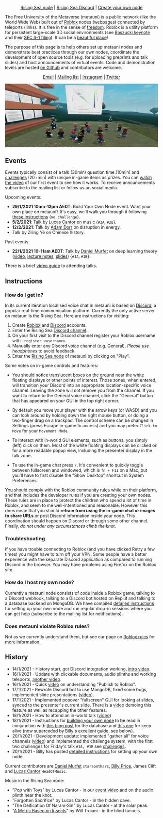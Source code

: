 <p align="center">
  <a href="https://www.roblox.com/games/6224932973/The-Rising-Sea">Rising Sea node</a> |
  <a href="https://discord.gg/9yBaAxPSK8">Rising Sea Discord</a> |
  <a href="http://metauni.org/posts/make-your-own/make-your-own">Create your own node</a>
</p>

The Free University of the Metaverse (metauni) is a public network (like the World Wide Web) built out of [Roblox](https://www.roblox.com/) nodes (webpages) connected by teleports (links). It is free in the sense of [freedom](https://en.wikipedia.org/wiki/Free_University_of_Berlin). Roblox is a utility platform for persistent large-scale 3D social environments (see [Baszucki keynote](https://www.youtube.com/watch?v=G00GlCJc0mU) and their [SEC S-1 filing](https://www.sec.gov/Archives/edgar/data/1315098/000119312520298230/d87104ds1.htm)). It can be a [beautiful place](https://www.roblox.com/games/5326950832/Roblox-Realistic-Forest-Demo)! 

The purpose of this page is to help others set up metauni nodes and demonstrate best practices through our own nodes, coordinate the development of open source tools (e.g. for uploading preprints and talk slides) and host announcements of virtual events. Code and demonstration levels are hosted [on Github](https://github.com/metauni/metauni-dev) and contributors are welcome. 

<p align="center">
  <a href="mailto:admin@metauni.org">Email</a> |
  <a href="http://tinyletter.com/adminmetauni">Mailing list</a> |
  <a href="https://instagram.com/metauni">Instagram</a> |
  <a href="https://twitter.com/_metauni">Twitter</a>
</p>

<p align="center">
  <img src="talk1banner_sml.png">
</p>

## Events

Events typically consist of a talk (30min) question time (10min) and [challenges](http://metauni.org/posts/challenges/challenges) (20+min) with unique in-game items as prizes. You can [watch the video](https://youtu.be/xNqGxgiP0Cc) of our first event to see how it works. To receive announcements subscribe to the mailing list or follow us on social media.

Upcoming events:

* **29/1/2021 10am-12pm AEDT**: Build Your Own Node event. Want your own place on metauni? It's easy, we'll walk you through it following [these instructions](http://metauni.org/posts/make-your-own/make-your-own) {`no challenge`}.
* **5/2/2021**: Talk by [Lucas Cantor](https://www.lucascantormusic.com/) on music {`#2A`, `#2B`}.
* **12/2/2021**: Talk by [Adam Dorr](http://www.adamdorr.com/about/) on disruption in energy.
* Talk by Ziling Ye on Chinese history.

Past events:

* **22/1/2021 10-11am AEDT**: Talk by [Daniel Murfet](http://www.therisingsea.org) on deep learning theory ([video](https://youtu.be/xNqGxgiP0Cc), [lecture notes](https://www.dropbox.com/s/tc3mmw69lkqprta/DLT%20Lecture%201.pdf?dl=0), [slides](https://www.dropbox.com/s/g3yqxuy7pbvcv17/DLT1talk.pdf?dl=0)) {`#1A`, `#1B`}.

There is a brief [video guide](https://youtu.be/mA1X-aP-jBU) to attending talks.

## Instructions

### How do I get in?

In its current iteration localised voice chat in metauni is based on [Discord](https://www.discord.com), a popular real-time communication platform. Currently the only active server on metauni is the Rising Sea. Here are instructions for visiting:

1. Create [Roblox](https://www.roblox.com/) and [Discord](https://www.discord.com) accounts.
2. Enter the Rising Sea [Discord channel](https://discord.gg/9yBaAxPSK8).
3. On your first visit to the Discord channel register your Roblox username with `!register <username>`.
4. Manually enter any Discord voice channel (e.g. General). *Please use headphones* to avoid feedback.
5. Enter the [Rising Sea node](https://www.roblox.com/games/6224932973/The-Rising-Sea) of metauni by clicking on "Play".

Some notes on in-game controls and features:

* You should notice translucent boxes on the ground near the white floating displays or other points of interest. Those zones, when entered, will transition your Discord into an appropriate location-specific voice channel. Leaving the zone will not remove you from the channel. If you want to return to the General voice channel, click the "General" button that has appeared on your GUI in the top right corner.

* By default you move your player with the arrow keys (or WASD) and you can look around by holding down the right mouse button, or doing a two-finger drag on a trackpad. The control scheme can be changed in Settings (press Escape in-game to access) and you may prefer `Click to Move` for your `Movement Mode`.

* To interact with in-world GUI elements, such as buttons, you simply (left) click on them. Most of the white floating displays can be clicked on for a more readable popup view, including the presenter display in the talk zone.

* To use the in-game chat press `/`. It's convenient to quickly toggle between fullscreen and windowed, which is `fn + F11` on a Mac, but you'll have to first disable the "Show Desktop" shortcut in System Preferences.

You should comply with the [Roblox community rules](https://en.help.roblox.com/hc/en-us/articles/203313410-Roblox-Community-Rules) while on their platform, and that includes the developer rules if you are creating your own nodes. These rules are in place to protect the children who spend a lot of time in Roblox, and seem to me well-intentioned and reasonable. However this does mean that you should **refrain from using the in-game chat or images to share URLs** or post Discord information inside your node. This coordination should happen on Discord or through some other channel. Finally, *do not under any circumstances climb the knot*.

### Troubleshooting

If you have trouble connecting to Roblox (and you have clicked Retry a few times) you might have to turn off your VPN. Some people have a better experience with the separate Discord application as compared to running Discord in the browser. You may have problems using Firefox on the Roblox site.

### How do I host my own node?

Currently a metauni node consists of code inside a Roblox game, talking to a Discord webhook, talking to a Discord bot hosted on Repl.it and talking to a database backend on MongoDB. We have compiled [detailed instructions](http://metauni.org/posts/make-your-own/make-your-own) for setting up your own node and run regular drop-in sessions where you can get help (subscribe to the mailing list for notifications).

### Does metauni violate Roblox rules?

Not as we currently understand them, but see our page on [Roblox rules](http://metauni.org/posts/rules/rules) for more information.

## History

* 14/1/2021 - History start, got Discord integration working, [intro video](https://youtu.be/0K3sCNvFpWE).
* 16/1/2021 - Update with clickable documents, audio plinths and working teleports, [another video](https://youtu.be/CJeuAvoRE9U).
* 16/1/2021 - Quick [video](https://youtu.be/vkaBQw9-OBY) on understanding "Publish to Roblox".
* 17/1/2021 - Rewrote Discord bot to use MongoDB, fixed some bugs, implemented slide presentations ([video](https://youtu.be/9-fyJvrTRzA)).
* 17/1/2021 - Implemented popover "fullscreen" GUI for looking at slides, synced to the presenter's current slide. There is a [video](https://youtu.be/rNtZGYnRHdA) demoing this feature as well as recapping the other features.
* 18/1/2021 - How to attend an in-world talk ([video](https://youtu.be/mA1X-aP-jBU))
* 18/1/2021 - Instructions for [building your own node](https://youtu.be/SEwmyMInqTM) to be read in conjunction with [this blog post](https://towardsdatascience.com/creating-a-discord-bot-from-scratch-and-connecting-to-mongodb-828ad1c7c22e) for the database and [this one](https://repl.it/talk/learn/Hosting-discordpy-bots-with-replit/11008) for keep alive (now superceded by Billy's excellent guide, see below).
* 20/1/2021 - Development update: implemented "gather all" for voice channels ([video](https://youtu.be/GJunGvBGo6Y)) and implemented the challenge system, with the first two challenges for Friday's talk `#1A, #1B` see [challenges](http://metauni.org/posts/challenges/challenges).
* 20/1/2021 - Billy has posted [detailed instructions](http://metauni.org/posts/make-your-own/make-your-own) for setting up your own node.

Current contributors are [Daniel Murfet](http://www.therisingsea.org) `starsonthars`, [Billy Price](https://billyprice.me/), James Clift and [Lucas Cantor](https://www.lucascantormusic.com/) `HeadOfMusic`.

Music in the Rising Sea node:

* "Pop with Toys" by Lucas Cantor - in our [event video](https://youtu.be/xNqGxgiP0Cc) and on the audio plinth near the knot.
* "Forgotten Sacrifice" by Lucas Cantor - in the hidden cave.
* "The Deification Of Naram-Sin" by Lucas Cantor - at the solar peak.
* "[A Metric Based on Insects](https://obduratefleet.bandcamp.com/album/obdurate)" by Will Troiani - in the blind tunnels.
